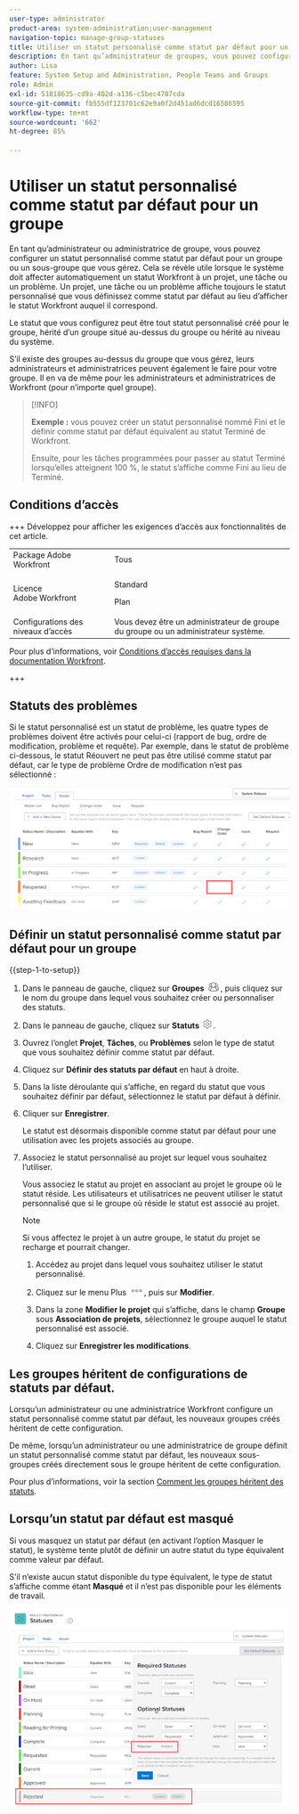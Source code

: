 ```yaml
---
user-type: administrator
product-area: system-administration;user-management
navigation-topic: manage-group-statuses
title: Utiliser un statut personnalisé comme statut par défaut pour un groupe
description: En tant qu’administrateur de groupes, vous pouvez configurer un statut personnalisé comme statut par défaut pour un groupe ou un sous-groupe que vous gérez.
author: Lisa
feature: System Setup and Administration, People Teams and Groups
role: Admin
exl-id: 51018635-cd9a-402d-a136-c5bec4707cda
source-git-commit: fb555df123701c62e9a0f2d451ad6dcd16586595
workflow-type: tm+mt
source-wordcount: '662'
ht-degree: 85%

---
```


# Utiliser un statut personnalisé comme statut par défaut pour un groupe

En tant qu’administrateur ou administratrice de groupe, vous pouvez configurer un statut personnalisé comme statut par défaut pour un groupe ou un sous-groupe que vous gérez. Cela se révèle utile lorsque le système doit affecter automatiquement un statut Workfront à un projet, une tâche ou un problème. Un projet, une tâche ou un problème affiche toujours le statut personnalisé que vous définissez comme statut par défaut au lieu d’afficher le statut Workfront auquel il correspond.

Le statut que vous configurez peut être tout statut personnalisé créé pour le groupe, hérité d’un groupe situé au-dessus du groupe ou hérité au niveau du système.

S’il existe des groupes au-dessus du groupe que vous gérez, leurs administrateurs et administratrices peuvent également le faire pour votre groupe. Il en va de même pour les administrateurs et administratrices de Workfront (pour n’importe quel groupe).

>[!INFO]
>
>**Exemple :** vous pouvez créer un statut personnalisé nommé Fini et le définir comme statut par défaut équivalent au statut Terminé de Workfront.
>
>Ensuite, pour les tâches programmées pour passer au statut Terminé lorsqu’elles atteignent 100 %, le statut s’affiche comme Fini au lieu de Terminé.

## Conditions d’accès

+++ Développez pour afficher les exigences d’accès aux fonctionnalités de cet article.

<table style="table-layout:auto"> 
 <col> 
 <col> 
 <tbody> 
  <tr> 
   <td>Package Adobe Workfront</td> 
   <td>Tous</td> 
  </tr> 
  <tr> 
  <tr> 
   <td>Licence Adobe Workfront</td> 
   <td>
   <p>Standard</p>
   <p>Plan</p></td>
  </tr> 
  </tr> 
  <tr> 
   <td>Configurations des niveaux d’accès</td> 
   <td>Vous devez être un administrateur de groupe du groupe ou un administrateur système.</td>
  </tr> 
 </tbody> 
</table>

Pour plus d’informations, voir [Conditions d’accès requises dans la documentation Workfront](/help/quicksilver/administration-and-setup/add-users/access-levels-and-object-permissions/access-level-requirements-in-documentation.md).

+++

## Statuts des problèmes

Si le statut personnalisé est un statut de problème, les quatre types de problèmes doivent être activés pour celui-ci (rapport de bug, ordre de modification, problème et requête). Par exemple, dans le statut de problème ci-dessous, le statut Réouvert ne peut pas être utilisé comme statut par défaut, car le type de problème Ordre de modification n’est pas sélectionné :

![Tous les types d&#39;événements activés](assets/all-4-issue-types-enabled.png)

## Définir un statut personnalisé comme statut par défaut pour un groupe

{{step-1-to-setup}}

1. Dans le panneau de gauche, cliquez sur **Groupes** ![Groupes](assets/groups-icon.png), puis cliquez sur le nom du groupe dans lequel vous souhaitez créer ou personnaliser des statuts.
1. Dans le panneau de gauche, cliquez sur **Statuts** ![Icône des paramètres d’engrenage](assets/gear-icon-settings.png).
1. Ouvrez l’onglet **Projet**, **Tâches**, ou **Problèmes** selon le type de statut que vous souhaitez définir comme statut par défaut.
1. Cliquez sur **Définir des statuts par défaut** en haut à droite.
1. Dans la liste déroulante qui s’affiche, en regard du statut que vous souhaitez définir par défaut, sélectionnez le statut par défaut à définir.
1. Cliquer sur **Enregistrer**.

   Le statut est désormais disponible comme statut par défaut pour une utilisation avec les projets associés au groupe.

1. Associez le statut personnalisé au projet sur lequel vous souhaitez l’utiliser.

   Vous associez le statut au projet en associant au projet le groupe où le statut réside. Les utilisateurs et utilisatrices ne peuvent utiliser le statut personnalisé que si le groupe où réside le statut est associé au projet.

   >[!NOTE]
   >
   >Si vous affectez le projet à un autre groupe, le statut du projet se recharge et pourrait changer.

   1. Accédez au projet dans lequel vous souhaitez utiliser le statut personnalisé.
   1. Cliquez sur le menu Plus ![icône Plus](assets/more-icon.png), puis sur **Modifier**.
   1. Dans la zone **Modifier le projet** qui s’affiche, dans le champ **Groupe** sous **Association de projets**, sélectionnez le groupe auquel le statut personnalisé est associé.

   1. Cliquez sur **Enregistrer les modifications**.

## Les groupes héritent de configurations de statuts par défaut.

Lorsqu’un administrateur ou une administratrice Workfront configure un statut personnalisé comme statut par défaut, les nouveaux groupes créés héritent de cette configuration.

De même, lorsqu’un administrateur ou une administratrice de groupe définit un statut personnalisé comme statut par défaut, les nouveaux sous-groupes créés directement sous le groupe héritent de cette configuration.

Pour plus d’informations, voir la section [Comment les groupes héritent des statuts](../../../administration-and-setup/manage-groups/manage-group-statuses/how-groups-inherit-statuses.md).

## Lorsqu’un statut par défaut est masqué

Si vous masquez un statut par défaut (en activant l’option Masquer le statut), le système tente plutôt de définir un autre statut du type équivalent comme valeur par défaut.

S’il n’existe aucun statut disponible du type équivalent, le type de statut s’affiche comme étant **Masqué** et il n’est pas disponible pour les éléments de travail.

![Aucun statut disponible](assets/when-hide-default-status-no-equivalent.png)
